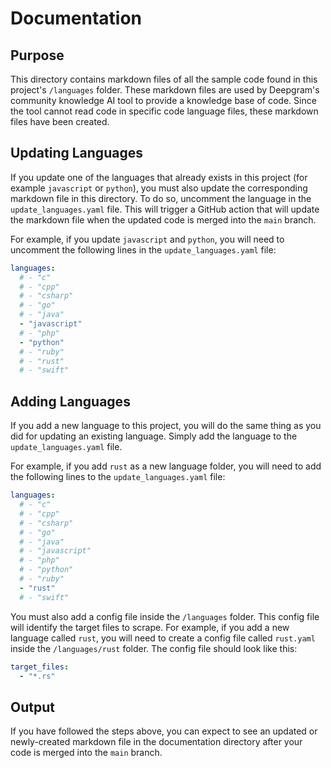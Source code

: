 # Documentation

## Purpose

This directory contains markdown files of all the sample code found in this project's `/languages` folder. These markdown files are used by Deepgram's community knowledge AI tool to provide a knowledge base of code. Since the tool cannot read code in specific code language files, these markdown files have been created.

## Updating Languages

If you update one of the languages that already exists in this project (for example `javascript` or `python`), you must also update the corresponding markdown file in this directory. To do so, uncomment the language in the `update_languages.yaml` file. This will trigger a GitHub action that will update the markdown file when the updated code is merged into the `main` branch.

For example, if you update `javascript` and `python`, you will need to uncomment the following lines in the `update_languages.yaml` file:

```yaml
languages:
  # - "c"
  # - "cpp"
  # - "csharp"
  # - "go"
  # - "java"
  - "javascript"
  # - "php"
  - "python"
  # - "ruby"
  # - "rust"
  # - "swift"
```

## Adding Languages

If you add a new language to this project, you will do the same thing as you did for updating an existing language. Simply add the language to the `update_languages.yaml` file.

For example, if you add `rust` as a new language folder, you will need to add the following lines to the `update_languages.yaml` file:

```yaml
languages:
  # - "c"
  # - "cpp"
  # - "csharp"
  # - "go"
  # - "java"
  # - "javascript"
  # - "php"
  # - "python"
  # - "ruby"
  - "rust"
  # - "swift"
```

You must also add a config file inside the `/languages` folder. This config file will identify the target files to scrape. For example, if you add a new language called `rust`, you will need to create a config file called `rust.yaml` inside the `/languages/rust` folder. The config file should look like this:

```yaml
target_files:
  - "*.rs"
```

## Output

If you have followed the steps above, you can expect to see an updated or newly-created markdown file in the documentation directory after your code is merged into the `main` branch.
